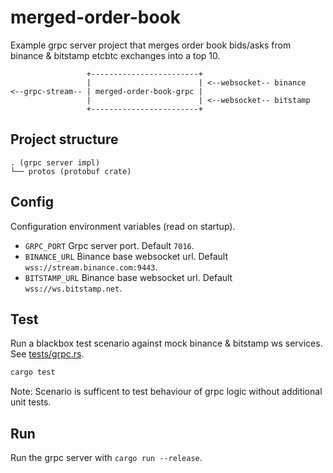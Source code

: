 # merged-order-book
Example grpc server project that merges order book bids/asks from binance & bitstamp etcbtc exchanges into a top 10.

```
                 +------------------------+
                 |                        | <--websocket-- binance
<--grpc-stream-- | merged-order-book-grpc |
                 |                        | <--websocket-- bitstamp 
                 +------------------------+
```

## Project structure
```
. (grpc server impl)
└── protos (protobuf crate)
```

## Config
Configuration environment variables (read on startup).

* `GRPC_PORT` Grpc server port. Default `7016`.
* `BINANCE_URL` Binance base websocket url. Default `wss://stream.binance.com:9443`.
* `BITSTAMP_URL` Binance base websocket url. Default `wss://ws.bitstamp.net`.

## Test
Run a blackbox test scenario against mock binance & bitstamp ws services. See [tests/grpc.rs](./tests/grpc.rs).

```sh
cargo test
```

Note: Scenario is sufficent to test behaviour of grpc logic without additional unit tests.

## Run
Run the grpc server with `cargo run --release`.
